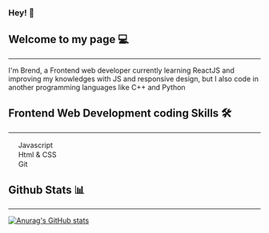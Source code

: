 ### Hey! 👋

## Welcome to my page 💻
<hr />

I'm Brend, a Frontend web developer currently learning ReactJS and improving my knowledges with JS and responsive design, but I also code in another programming languages like C++ and Python

## Frontend Web Development coding Skills 🛠️
<hr />

<img src="https://upload.wikimedia.org/wikipedia/commons/thumb/9/99/Unofficial_JavaScript_logo_2.svg/640px-Unofficial_JavaScript_logo_2.svg.png" width="16" height="16"> Javascript
<br>
<img src="https://user-images.githubusercontent.com/98718897/151723948-e73d06f5-ac45-4c9b-a998-3977af8ae5cf.png" width="16" height="16"> Html & CSS
<br>
<img src="https://user-images.githubusercontent.com/98718897/151723946-4674ce2f-b1c2-4e60-b48e-5466e57f5762.png" width="16" heihgt="16"> Git

## Github Stats 📊
<hr />

[![Anurag's GitHub stats](https://github-readme-stats.vercel.app/api?username=Brendzv&theme=dark)](https://github.com/anuraghazra/github-readme-stats)
